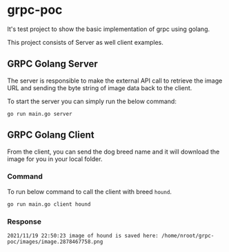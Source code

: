 # grpc-poc
It's test project to show the basic implementation of grpc using golang.

This project consists of Server as well client examples.


## GRPC Golang Server
The server is responsible to make the external API call to retrieve the image URL and sending the byte string of image data back to the client.

To start the server you can simply run the below command:

```go run main.go server```

## GRPC Golang Client
From the client, you can send the dog breed name and it will download the image for you in your local folder.

### Command

To run below command to call the client with breed ```hound```.

```go run main.go client hound```

### Response

```2021/11/19 22:50:23 image of hound is saved here: /home/nroot/grpc-poc/images/image.2878467758.png```
